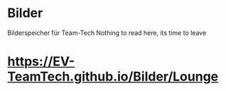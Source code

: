 # Bilder
Bilderspeicher für Team-Tech
Nothing to read here, its time to leave 
# https://EV-TeamTech.github.io/Bilder/Lounge
